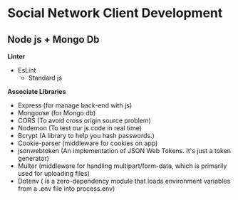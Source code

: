# Social Network Client Development

## Node js + Mongo Db

**Linter**

- EsLint
  - Standard js

**Associate Libraries**
- Express (for manage back-end with js)
- Mongoose (for Mongo db)
- CORS (To avoid cross origin source problem)
- Nodemon (To test our js code in real time)
- Bcrypt (A library to help you hash passwords.)
- Cookie-parser (middleware for cookies on app)
- jsonwebtoken (An implementation of JSON Web Tokens. It's just a token generator)
- Multer (middleware for handling multipart/form-data, which is primarily used for uploading files)
- Dotenv ( is a zero-dependency module that loads environment variables from a .env file into process.env)
